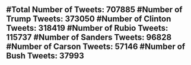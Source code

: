 #Total Number of Tweets: 707885 
#Number of Trump Tweets: 373050
#Number of Clinton Tweets: 318419
#Number of Rubio Tweets: 115737
#Number of Sanders Tweets: 96828
#Number of Carson Tweets: 57146
#Number of Bush Tweets: 37993
---
